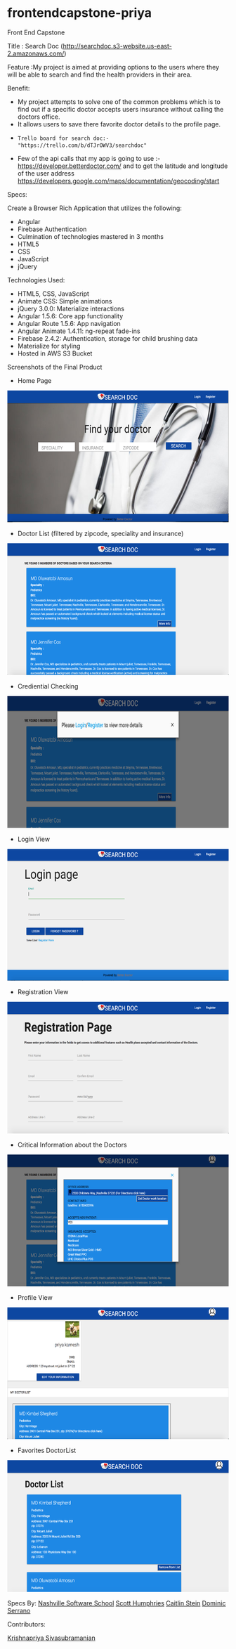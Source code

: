 # frontendcapstone-priya

Front End Capstone

Title : Search Doc (http://searchdoc.s3-website.us-east-2.amazonaws.com/)

Feature :My project is aimed at providing options to the users where they will be able to search and find the health providers in their area.


Benefit:
* My project attempts to solve one of the common problems which is to find out if a specific doctor accepts users insurance without calling the         doctors office.
* It allows users to save there favorite doctor details to the profile page.
*     Trello board for search doc:- "https://trello.com/b/dTJrOWV3/searchdoc"
*  Few of the api calls that my app is going to use :- https://developer.betterdoctor.com/    and  to get the latitude and longitude of the user address  https://developers.google.com/maps/documentation/geocoding/start

Specs:

Create a Browser Rich Application that utilizes the following:
* Angular
* Firebase Authentication
* Culmination of technologies mastered in 3 months
* HTML5
* CSS
* JavaScript
* jQuery

Technologies Used:

* HTML5, CSS, JavaScript
* Animate CSS: Simple animations
* jQuery 3.0.0: Materialize interactions
* Angular 1.5.6: Core app functionality
* Angular Route 1.5.6: App navigation
* Angular Animate 1.4.11: ng-repeat fade-ins
* Firebase 2.4.2: Authentication, storage for child brushing data
* Materialize for styling
* Hosted in AWS S3 Bucket

Screenshots of the Final Product

* Home Page
<img src="/images/Home.png" height="300px" width="600px">

* Doctor List (filtered by zipcode, speciality and insurance)
<img src="/images/doctorList.png" height="300px" width="600px">

* Crediential Checking
<img src="/images/crediential checking.png" height="300px" width="600px">

* Login View
<img src="/images/Login.png" height="300px" width="600px">

* Registration View
<img src="/images/registration.png" height="300px" width="600px">

* Critical Information about the Doctors
<img src="/images/criticalInfo.png" height="300px" width="600px">

* Profile View
<img src="/images/profile.png" height="300px" width="600px">

* Favorites DoctorList
<img src="/images/favorites.png" height="300px" width="600px">

Specs By:
[Nashville Software School](https://github.com/nashville-software-school)
[Scott Humphries](https://github.com/sscotth)
[Caitlin Stein](https://github.com/C-Stein)
[Dominic Serrano](https://github.com/DominicSerranoC14)




Contributors:

[Krishnapriya Sivasubramanian](https://github.com/priyakamesh)
